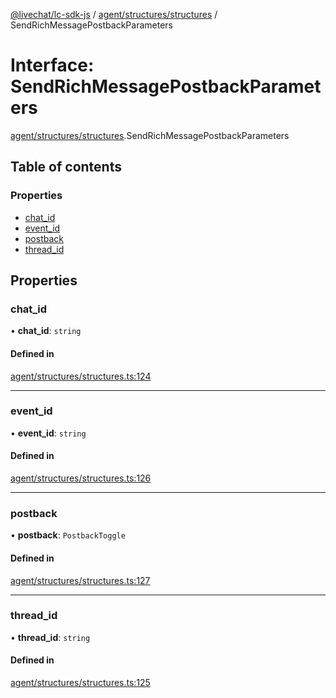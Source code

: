 [@livechat/lc-sdk-js](../README.md) / [agent/structures/structures](../modules/agent_structures_structures.md) / SendRichMessagePostbackParameters

# Interface: SendRichMessagePostbackParameters

[agent/structures/structures](../modules/agent_structures_structures.md).SendRichMessagePostbackParameters

## Table of contents

### Properties

- [chat\_id](agent_structures_structures.SendRichMessagePostbackParameters.md#chat_id)
- [event\_id](agent_structures_structures.SendRichMessagePostbackParameters.md#event_id)
- [postback](agent_structures_structures.SendRichMessagePostbackParameters.md#postback)
- [thread\_id](agent_structures_structures.SendRichMessagePostbackParameters.md#thread_id)

## Properties

### chat\_id

• **chat\_id**: `string`

#### Defined in

[agent/structures/structures.ts:124](https://github.com/livechat/lc-sdk-js/blob/25e113d/src/agent/structures/structures.ts#L124)

___

### event\_id

• **event\_id**: `string`

#### Defined in

[agent/structures/structures.ts:126](https://github.com/livechat/lc-sdk-js/blob/25e113d/src/agent/structures/structures.ts#L126)

___

### postback

• **postback**: `PostbackToggle`

#### Defined in

[agent/structures/structures.ts:127](https://github.com/livechat/lc-sdk-js/blob/25e113d/src/agent/structures/structures.ts#L127)

___

### thread\_id

• **thread\_id**: `string`

#### Defined in

[agent/structures/structures.ts:125](https://github.com/livechat/lc-sdk-js/blob/25e113d/src/agent/structures/structures.ts#L125)
